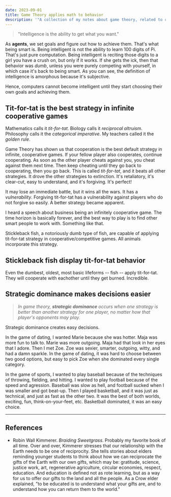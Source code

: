 ```yaml
---
date: 2023-09-01
title: Game Theory applies math to behavior
description: '"A collection of my notes about game theory, related to cooperative games, stickleback fish, and nonfiction botany books."'
---
```


> "Intelligence is the ability to get what you want."

As **agents**, we set goals and figure out how to achieve them. That's what being smart is. Being intelligent is not the ability to learn 100 digits of Pi. That's just pure computation. Being intelligent is reciting those digits to a girl you have a crush on, but only if it works. If she gets the ick, then that behavior was *dumb*, unless you were purely competing with yourself, in which case it's back to being smart. As you can see, the definition of intelligence is amorphous because it's subjective.

Hence, computers cannot become intelligent until they start choosing their own goals and achieving them.
## Tit-for-tat is the best strategy in infinite cooperative games

Mathematics calls it *tit-for-tat*. Biology calls it *reciprocal altruism*. Philosophy calls it the *categorical imperative*. My teachers called it the *golden rule*. 

Game Theory has shown us that cooperation is the best default strategy in infinite, cooperative games. If your fellow player also cooperates, continue cooperating. As soon as the other player cheats against you, you cheat against them next time. Then keep cheating until they go back to cooperating, then you go back. This is called *tit-for-tat*, and it beats all other strategies. It drove the other strategies to extinction. It's retaliatory, it's clear-cut, easy to understand, and it's forgiving. It's perfect!

It may lose an immediate battle, but it wins all the wars. It has a *vulnerability*. Forgiving tit-for-tat has a vulnerability against players who do not forgive so easily. A better strategy became apparent.

I heard a speech about business being an infinitely cooperative game. The time horizon is basically forever, and the best way to play is to find other smart people to work with. Something like that.

Stickleback fish, a notoriously dumb type of fish, are capable of applying tit-for-tat strategy in cooperative/competitive games. All animals incorporate this strategy.

## Stickleback fish display tit-for-tat behavior
Even the dumbest, oldest, most basic lifeforms -- fish -- apply tit-for-tat. They will cooperate with eachother until they get burned. Incredible.

## Strategic dominance makes decisions easier
> *In game theory, **strategic dominance** occurs when one strategy is better than another strategy for one player, no matter how that player's opponents may play.*

Strategic dominance creates easy decisions.

In the game of dating, I wanted Marie because she was hotter. Maja was more fun to talk to. Marie was more outgoing. Maja had that look in her eyes that I adore. Then I met Zoe. Zoe was sexier, smarter, outgoing, witty, and had a damn sparkle. In the game of dating, it was hard to choose between two good options, but easy to pick Zoe when she dominated every single category. 

In the game of sports, I wanted to play baseball because of the techniques of throwing, fielding, and hitting. I wanted to play football because of the speed and agression. Baseball was slow as hell, and football sucked when I was smaller and got beat-up. Then I played basketball, and it was just as technical, and just as fast as the other two. It was the best of both worlds, exciting, fun, think-on-your-feet, etc. Basketball dominated, it was an easy choice.

---
## References
- Robin Wall Kimmerer. *Braiding Sweetgrass*. Probably my favorite book of all time. Over and over, Kimmerer stresses that our relationship with the Earth needs to be one of reciprocity. She tells stories about elders reminding younger students to think about how we can reciprocate the gifts of the Earth with our own gifts, which may be: gratitude, science, justice work, art, regenerative agriculture, circular economies, respect, education. And education is defined not as rote learning, but as a way for us to offer our gifts to the land and all the people. As a Crow elder explained, "to be educated is to understand what your gifts are, and to understand how you can return them to the world."